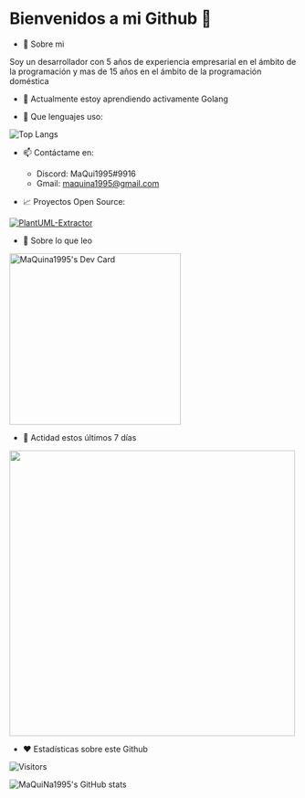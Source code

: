# Bienvenidos a mi Github 👋

- 💬 Sobre mi

Soy un desarrollador con 5 años de experiencia empresarial en el ámbito de la programación y mas de 15 años en el ámbito de la programación doméstica

- 🌱 Actualmente estoy aprendiendo activamente Golang

- 💬 Que lenguajes uso:

![Top Langs](https://github-readme-stats.vercel.app/api/top-langs/?username=MaQuiNa1995&layout=compact&hide=css,html)

- 📫 Contáctame en:
   * Discord: MaQui1995#9916 
   * Gmail: maquina1995@gmail.com

- 📈 Proyectos Open Source:

[![PlantUML-Extractor](https://github-readme-stats.vercel.app/api/pin/?username=MaQuiNa1995&repo=ExtractorUml)](https://github.com/MaQuiNa1995/ExtractorUml)

- 💬 Sobre lo que leo

<a href="https://app.daily.dev/MaQuiNa1995"><img src="https://api.daily.dev/devcards/0d74cff9368f4faba04bb9f3a081e9a2.png?r=jij" width="300" alt="MaQuina1995's Dev Card"/></a>

- 💬 Actidad estos últimos 7 días

<img src="https://wakatime.com/share/@MaQuiNa1995/23d5ff35-be57-4b5c-90b3-716f47c04a07.png" width="500">

- ❤️ Estadísticas sobre este Github

![Visitors](https://api.visitorbadge.io/api/visitors?path=https%3A%2F%2Fgithub.com%2FMaQuiNa1995&label=Visitantes_Totales:&countColor=%23263759)

![MaQuiNa1995's GitHub stats](https://github-readme-stats.vercel.app/api?username=MaQuiNa1995&show_icons=true&theme=radical&hide=prs,issues,contribs)
